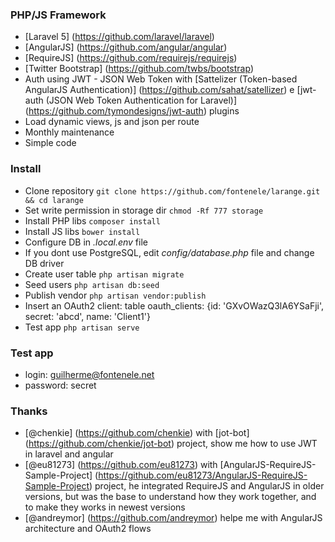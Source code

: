 ### PHP/JS Framework

- [Laravel 5] (https://github.com/laravel/laravel)
- [AngularJS] (https://github.com/angular/angular)
- [RequireJS] (https://github.com/requirejs/requirejs)
- [Twitter Bootstrap] (https://github.com/twbs/bootstrap)
- Auth using JWT - JSON Web Token with [Sattelizer (Token-based AngularJS Authentication)] (https://github.com/sahat/satellizer) e [jwt-auth (JSON Web Token Authentication for Laravel)] (https://github.com/tymondesigns/jwt-auth) plugins
- Load dynamic views, js and json per route
- Monthly maintenance
- Simple code

### Install

* Clone repository `git clone https://github.com/fontenele/larange.git && cd larange`
* Set write permission in storage dir `chmod -Rf 777 storage`
* Install PHP libs `composer install`
* Install JS libs `bower install`
* Configure DB in *.local.env* file
* If you dont use PostgreSQL, edit *config/database.php* file and change DB driver 
* Create user table `php artisan migrate`
* Seed users `php artisan db:seed`
* Publish vendor `php artisan vendor:publish`
* Insert an OAuth2 client: table oauth_clients: {id: 'GXvOWazQ3lA6YSaFji', secret: 'abcd', name: 'Client1'}
* Test app `php artisan serve`

### Test app
* login: guilherme@fontenele.net
* password: secret

### Thanks
- [@chenkie] (https://github.com/chenkie) with [jot-bot] (https://github.com/chenkie/jot-bot) project, show me how to use JWT in laravel and angular
- [@eu81273] (https://github.com/eu81273) with [AngularJS-RequireJS-Sample-Project] (https://github.com/eu81273/AngularJS-RequireJS-Sample-Project) project, he integrated RequireJS and AngularJS in older versions, but was the base to understand how they work together, and to make they works in newest versions
- [@andreymor] (https://github.com/andreymor) helpe me with AngularJS architecture and OAuth2 flows
